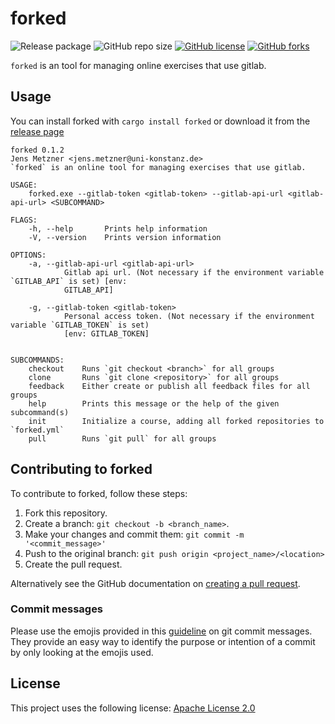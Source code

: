 # forked

![Release package](https://img.shields.io/github/workflow/status/jensmetzner/forked/CI)
![GitHub repo size](https://img.shields.io/github/repo-size/jensmetzner/forked)
[![GitHub license](https://img.shields.io/github/license/jensmetzner/forked.svg)](https://github.com/jensmetzner/forked/blob/master/LICENSE)
[![GitHub forks](https://img.shields.io/github/downloads/jensmetzner/forked/total)](https://github.com/JensMetzner/forked/releases/latest)

`forked` is an tool for managing online exercises that use gitlab.

## Usage

You can install forked with `cargo install forked` or download it from the [release page](https://github.com/JensMetzner/forked/releases/latest)


```
forked 0.1.2
Jens Metzner <jens.metzner@uni-konstanz.de>
`forked` is an online tool for managing exercises that use gitlab.

USAGE:
    forked.exe --gitlab-token <gitlab-token> --gitlab-api-url <gitlab-api-url> <SUBCOMMAND>

FLAGS:
    -h, --help       Prints help information
    -V, --version    Prints version information

OPTIONS:
    -a, --gitlab-api-url <gitlab-api-url>
            Gitlab api url. (Not necessary if the environment variable `GITLAB_API` is set) [env:
            GITLAB_API]

    -g, --gitlab-token <gitlab-token>
            Personal access token. (Not necessary if the environment variable `GITLAB_TOKEN` is set)
            [env: GITLAB_TOKEN]


SUBCOMMANDS:
    checkout    Runs `git checkout <branch>` for all groups
    clone       Runs `git clone <repository>` for all groups
    feedback    Either create or publish all feedback files for all groups
    help        Prints this message or the help of the given subcommand(s)
    init        Initialize a course, adding all forked repositories to `forked.yml`
    pull        Runs `git pull` for all groups
```

## Contributing to forked
To contribute to forked, follow these steps:

1. Fork this repository.
2. Create a branch: `git checkout -b <branch_name>`.
3. Make your changes and commit them: `git commit -m '<commit_message>'`
4. Push to the original branch: `git push origin <project_name>/<location>`
5. Create the pull request.

Alternatively see the GitHub documentation on [creating a pull request](https://help.github.com/en/github/collaborating-with-issues-and-pull-requests/creating-a-pull-request).


### Commit messages
Please use the emojis provided in this [guideline](https://gitmoji.carloscuesta.me/) on git commit messages.
They provide an easy way to identify the purpose or intention of a commit by only looking at the emojis used.

## License
This project uses the following license: [Apache License 2.0](LICENSE)
